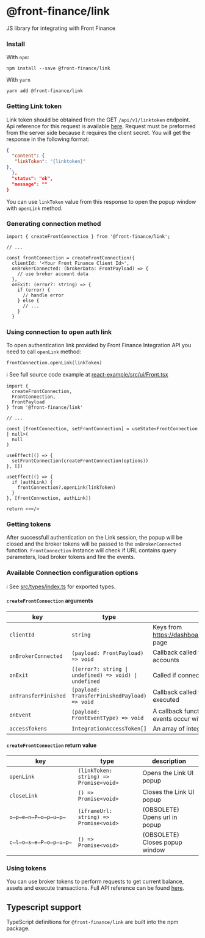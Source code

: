 # @front-finance/link

JS library for integrating with Front Finance

### Install

With `npm`:

```
npm install --save @front-finance/link
```

With `yarn`

```
yarn add @front-finance/link
```

### Getting Link token

Link token should be obtained from the GET `/api/v1/linktoken` endpoint. Api reference for this request is available [here](https://integration-api.getfront.com/apireference#tag/Managed-Account-Authentication/paths/~1api~1v1~1linktoken/post). Request must be preformed from the server side because it requires the client secret. You will get the response in the following format:

```json
{
  "content": {
   "linkToken": "{linktoken}"
},
  },
  "status": "ok",
  "message": ""
}
```

You can use `linkToken` value from this response to open the popup window with `openLink` method.

### Generating connection method

```tsx
import { createFrontConnection } from '@front-finance/link';

// ...

const frontConnection = createFrontConnection({
  clientId: '<Your Front Finance Client Id>',
  onBrokerConnected: (brokerData: FrontPayload) => {
    // use broker account data
  },
  onExit: (error?: string) => {
    if (error) {
      // handle error
    } else {
      // ...
    }
  }

```

### Using connection to open auth link

To open authentication link provided by Front Finance Integration API you need to call `openLink` method:

```tsx
frontConnection.openLink(linkToken)
```

ℹ️ See full source code example at [react-example/src/ui/Front.tsx](../../examples/react-example/src/ui/Front.tsx)

```tsx
import {
  createFrontConnection,
  FrontConnection,
  FrontPayload
} from '@front-finance/link'

// ...

const [frontConnection, setFrontConnection] = useState<FrontConnection | null>(
  null
)

useEffect(() => {
  setFrontConnection(createFrontConnection(options))
}, [])

useEffect(() => {
  if (authLink) {
    frontConnection?.openLink(linkToken)
  }
}, [frontConnection, authLink])

return <></>
```

### Getting tokens

After successfull authentication on the Link session, the popup will be closed and the broker tokens will be passed to the `onBrokerConnected` function.
`FrontConnection` instance will check if URL contains query parameters, load broker tokens and fire the events.

### Available Connection configuration options

ℹ️ See [src/types/index.ts](src/utils/types.ts) for exported types.

#### `createFrontConnection` arguments

| key                  | type                                                   | description                                                                          |
| -------------------- | ------------------------------------------------------ | ------------------------------------------------------------------------------------ |
| `clientId`           | `string`                                               | Keys from https://dashboard.getfront.com/company/keys page                           |
| `onBrokerConnected`  | `(payload: FrontPayload) => void`                      | Callback called when users connects their accounts                                   |
| `onExit`             | `((error?: string \| undefined) => void) \| undefined` | Called if connection not happened                                                    |
| `onTransferFinished` | `(payload: TransferFinishedPayload) => void`           | Callback called when a crypto transfer is executed                                   |
| `onEvent`            | `(payload: FrontEventType) => void`                    | A callback function that is called when various events occur within the Front iframe |
| `accessTokens`       | `IntegrationAccessToken[]`                             | An array of integration access tokens                                                |

#### `createFrontConnection` return value

| key          | type                                   | description                    |
| ------------ | -------------------------------------- | ------------------------------ |
| `openLink`   | `(linkToken: string) => Promise<void>` | Opens the Link UI popup        |
| `closeLink`  | `() => Promise<void>`                  | Closes the Link UI popup       |
| `o̶p̶e̶n̶P̶o̶p̶u̶p̶`  | `(iframeUrl: string) => Promise<void>` | (OBSOLETE) Opens url in popup  |
| `c̶l̶o̶s̶e̶P̶o̶p̶u̶p̶` | `() => Promise<void>`                  | (OBSOLETE) Closes popup window |

### Using tokens

You can use broker tokens to perform requests to get current balance, assets and execute transactions. Full API reference can be found [here](https://integration-api.getfront.com/apireference).

## Typescript support

TypeScript definitions for `@front-finance/link` are built into the npm package.
